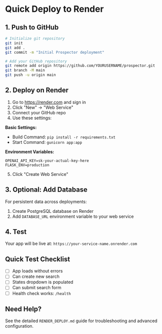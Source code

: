 # Quick Deploy to Render

## 1. Push to GitHub

```bash
# Initialize git repository
git init
git add .
git commit -m "Initial Prospector deployment"

# Add your GitHub repository
git remote add origin https://github.com/YOURUSERNAME/prospector.git
git branch -M main
git push -u origin main
```

## 2. Deploy on Render

1. Go to https://render.com and sign in
2. Click "New" → "Web Service"
3. Connect your GitHub repo
4. Use these settings:

**Basic Settings:**
- Build Command: `pip install -r requirements.txt`
- Start Command: `gunicorn app:app`

**Environment Variables:**
```
OPENAI_API_KEY=sk-your-actual-key-here
FLASK_ENV=production
```

5. Click "Create Web Service"

## 3. Optional: Add Database

For persistent data across deployments:

1. Create PostgreSQL database on Render
2. Add `DATABASE_URL` environment variable to your web service

## 4. Test

Your app will be live at: `https://your-service-name.onrender.com`

## Quick Test Checklist

- [ ] App loads without errors
- [ ] Can create new search
- [ ] States dropdown is populated
- [ ] Can submit search form
- [ ] Health check works: `/health`

## Need Help?

See the detailed `RENDER_DEPLOY.md` guide for troubleshooting and advanced configuration.

